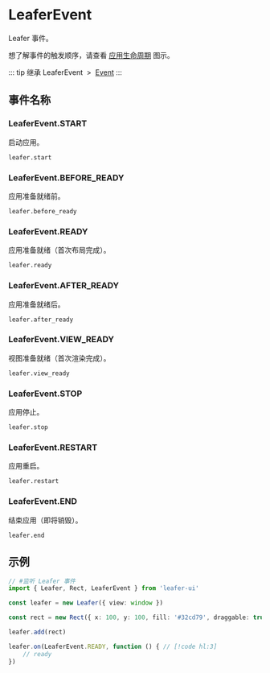 # LeaferEvent

Leafer 事件。

想了解事件的触发顺序，请查看 [应用生命周期](/guide/life/app.md) 图示。

::: tip 继承
LeaferEvent &nbsp;>&nbsp; [Event](../basic/Event.md)
:::

## 事件名称

### LeaferEvent.START

启动应用。

`leafer.start`

### LeaferEvent.BEFORE_READY

应用准备就绪前。

`leafer.before_ready`

### LeaferEvent.READY

应用准备就绪（首次布局完成）。

`leafer.ready`

### LeaferEvent.AFTER_READY

应用准备就绪后。

`leafer.after_ready`

### LeaferEvent.VIEW_READY

视图准备就绪（首次渲染完成）。

`leafer.view_ready`

### LeaferEvent.STOP

应用停止。

`leafer.stop`

### LeaferEvent.RESTART

应用重启。

`leafer.restart`

### LeaferEvent.END

结束应用（即将销毁）。

`leafer.end`

<!-- ## 继承事件

### [Event](./Event.md) -->

<!-- ## API

### [LeaferEvent](/api/classes/LeaferEvent.md) -->

## 示例

```ts
// #监听 Leafer 事件
import { Leafer, Rect, LeaferEvent } from 'leafer-ui'

const leafer = new Leafer({ view: window })

const rect = new Rect({ x: 100, y: 100, fill: '#32cd79', draggable: true })

leafer.add(rect)

leafer.on(LeaferEvent.READY, function () { // [!code hl:3]
    // ready
})  

```
